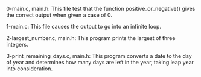 0-main.c, main.h: This file test that the function positive_or_negative() gives the correct output when given a case of 0.

1-main.c: This file causes the output to go into an infinite loop.

2-largest_number.c, main.h: This program prints the largest of three integers.

3-print_remaining_days.c, main.h: This program converts a date to the day of year and determines how many days are left in the year, taking leap year into consideration.